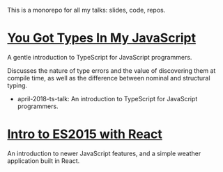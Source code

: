 This is a monorepo for all my talks: slides, code, repos. 

# [You Got Types In My JavaScript](april-2018-ts-talk)

A gentle introduction to TypeScript for JavaScript programmers.

Discusses the nature of type errors and the value of discovering them at compile time, as well as the difference
between nominal and structural typing.

- april-2018-ts-talk: An introduction to TypeScript for JavaScript programmers.

# [Intro to ES2015 with React](july-2017-js-talk)

An introduction to newer JavaScript features, and a simple weather application built in React.
